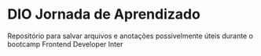 # DIO Jornada de Aprendizado
Repositório para salvar arquivos e anotações possivelmente úteis durante o bootcamp Frontend Developer Inter

